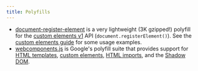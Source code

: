 ```yaml
---
title: Polyfills
---
```


* [document-register-element] is a very lightweight (3K gzipped!) polyfill for
  the [custom elements v1] API (`document.registerElement()`). See the
  [custom elements guide](#custom-elements) for some usage examples.
* [webcomponents.js] is Google's polyfill suite that provides support for
  [HTML templates](#html-templates), [custom elements](#custom-elements),
  [HTML imports](#html-imports), and the [Shadow DOM](#shadow-dom).

[custom elements v1]: https://www.w3.org/TR/2016/WD-custom-elements-20160226/
[document-register-element]: https://github.com/WebReflection/document-register-element
[webcomponents.js]: https://github.com/WebComponents/webcomponentsjs
[x-tag]: http://x-tag.github.io/
